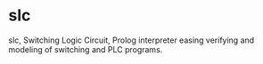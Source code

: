 # slc
slc, Switching Logic Circuit, Prolog interpreter easing verifying and modeling of switching and PLC programs.
